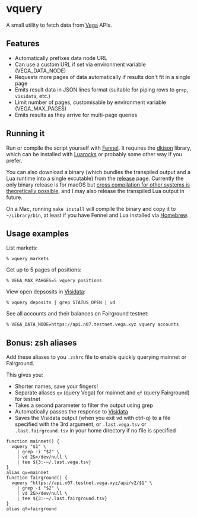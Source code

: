 # vquery

A small utility to fetch data from [Vega](https://vega.xyz/) APIs.


## Features

- Automatically prefixes data node URL
- Can use a custom URL if set via environment variable (VEGA_DATA_NODE)
- Requests more pages of data automatically if results don't fit in a single page
- Emits result data in JSON lines format (suitable for piping rows to `grep`, `visidata`, etc.)
- Limit number of pages, customisable by environment variable (VEGA_MAX_PAGES)
- Emits results as they arrive for multi-page queries


## Running it

Run or compile the script yourself with [Fennel](https://fennel-lang.org/). It requires the [dkjson]([http://dkolf.de/dkjson-lua/](https://luarocks.org/modules/dhkolf/dkjson)) library, which can be installed with [Luarocks](https://luarocks.org/) or probably some other way if you prefer.

You can also download a binary (which bundles the transpiled output and a Lua runtime into a single excutable) from the [release](https://github.com/barnabee/vquery/releases/latest) page. Currently the only binary release is for macOS but [cross compilation for other systems is theoretically possible](https://wiki.fennel-lang.org/Distribution#binary-executable), and I may also release the transpiled Lua output in future.

On a Mac, running `make install` will compile the binary and copy it to `~/Library/bin`, at least if you have Fennel and Lua installed via [Homebrew](https://brew.sh).


## Usage examples

List markets:

```
% vquery markets
```

Get up to 5 pages of positions:

```
% VEGA_MAX_PAHGES=5 vquery positions
```

View open depsosits in [Visidata](https://www.visidata.org/):

```
% vquery deposits | grep STATUS_OPEN | vd
```

See all accounts and their balances on Fairground testnet:

```
% VEGA_DATA_NODE=https://api.n07.testnet.vega.xyz vquery accounts
```


## Bonus: zsh aliases

Add these aliases to you `.zshrc` file to enable quickly querying mainnet or Fairground.

This gives you:
- Shorter names, save your fingers!
- Separate aliases `qv` (query Vega) for mainnet and `qf` (query Fairground) for testnet
- Takes a second parameter to filter the output using grep
- Automatically passes the response to [Visidata](https://www.visidata.org/)
- Saves the Visidata output (when you exit vd with ctrl-q) to a file specified with the 3rd argument, or `.last.vega.tsv` or `.last.fairground.tsv` in your home directory if no file is specified

```
function mainnet() {
  vquery "$1" \
    | grep -i "$2" \
    | vd 2&>/dev/null \
    | tee ${3:-~/.last.vega.tsv}
}
alias qv=mainnet
function fairground() {
  vquery "https://api.n07.testnet.vega.xyz/api/v2/$1" \
    | grep -i "$2" \
    | vd 2&>/dev/null \
    | tee ${3:-~/.last.fairground.tsv}
}
alias qf=fairground
```
